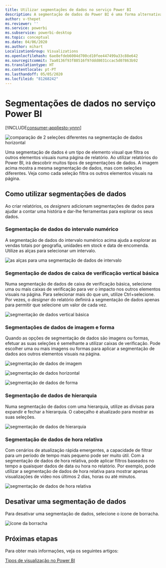 ```yaml
---
title: Utilizar segmentações de dados no serviço Power BI
description: A segmentação de dados do Power BI é uma forma alternativa de filtrar que restringe a parte do conjunto de dados apresentada nas outras visualizações num relatório.
author: v-thepet
ms.reviewer: ''
ms.service: powerbi
ms.subservice: powerbi-desktop
ms.topic: conceptual
ms.date: 04/06/2020
ms.author: mihart
LocalizationGroup: Visualizations
ms.openlocfilehash: 6ae8efdeb6004d700cd10fee447499a33c88e642
ms.sourcegitcommit: 7aa0136f93f88516f97ddd8031ccac5d07863b92
ms.translationtype: HT
ms.contentlocale: pt-PT
ms.lasthandoff: 05/05/2020
ms.locfileid: "81268242"
---
```

# <a name="slicers-in-the-power-bi-service"></a>Segmentações de dados no serviço Power BI

[!INCLUDE[consumer-appliesto-ynnn](../includes/consumer-appliesto-yynn.md)]

![comparação de 2 seleções diferentes na segmentação de dados horizontal](media/end-user-slicer/power-bi-slider.png)

Uma segmentação de dados é um tipo de elemento visual que filtra os outros elementos visuais numa página de relatório. Ao utilizar relatórios do Power BI, irá descobrir muitos tipos de segmentações de dados. A imagem acima mostra a mesma segmentação de dados, mas com seleções diferentes. Veja como cada seleção filtra os outros elementos visuais na página.  


## <a name="how-to-use-slicers"></a>Como utilizar segmentações de dados
Ao criar relatórios, os *designers* adicionam segmentações de dados para ajudar a contar uma história e dar-lhe ferramentas para explorar os seus dados.

### <a name="numeric-range-slicer"></a>Segmentação de dados do intervalo numérico
 A segmentação de dados do intervalo numérico acima ajuda a explorar as vendas totais por geografia, unidades em stock e data de encomenda. Utilize as alças para selecionar um intervalo. 

![as alças para uma segmentação de dados de intervalo](media/end-user-slicer/power-bi-handles.png)

### <a name="basic-vertical-checkbox-slicer"></a>Segmentação de dados de caixa de verificação vertical básica

Numa segmentação de dados de caixa de verificação básica, selecione uma ou mais caixas de verificação para ver o impacto nos outros elementos visuais na página. Para selecionar mais do que um, utilize Ctrl+selecione. Por vezes, o *designer* do relatório definirá a segmentação de dados apenas para permitir que selecione um valor de cada vez. 

![segmentação de dados vertical básica](media/end-user-slicer/power-bi-basic.png)

### <a name="image-and-shape-slicers"></a>Segmentações de dados de imagem e forma
Quando as opções de segmentação de dados são imagens ou formas, efetuar as suas seleções é semelhante a utilizar caixas de verificação. Pode escolher uma ou mais imagens ou formas para aplicar a segmentação de dados aos outros elementos visuais na página. 

![segmentação de dados de imagem](media/end-user-slicer/power-bi-image.png)    

![segmentação de dados horizontal](media/end-user-slicer/power-bi-horizontal.png)    

![segmentação de dados de forma](media/end-user-slicer/power-bi-boxes.png)

### <a name="hierarchy-slicer"></a>Segmentação de dados de hierarquia

Numa segmentação de dados com uma hierarquia, utilize as divisas para expandir e fechar a hierarquia. O cabeçalho é atualizado para mostrar as suas seleções.

![segmentação de dados de hierarquia](media/end-user-slicer/power-bi-hierarchy.png)

### <a name="relative-time-slicer"></a>Segmentação de dados de hora relativa
Com cenários de atualização rápida emergentes, a capacidade de filtrar para um período de tempo mais pequeno pode ser muito útil.
Com a segmentação de dados de hora relativa, pode aplicar filtros baseados no tempo a quaisquer dados de data ou hora no relatório. Por exemplo, pode utilizar a segmentação de dados de hora relativa para mostrar apenas visualizações de vídeo nos últimos 2 dias, horas ou até minutos. 

![segmentação de dados de hora relativa](media/end-user-slicer/power-bi-relative-time.png)

## <a name="deactivate-a-slicer"></a>Desativar uma segmentação de dados
Para desativar uma segmentação de dados, selecione o ícone de borracha.

![ícone da borracha](media/end-user-slicer/power-bi-eraser.png)

## <a name="next-steps"></a>Próximas etapas
Para obter mais informações, veja os seguintes artigos:

[Tipos de visualização no Power BI](end-user-visualizations.md)

